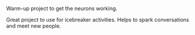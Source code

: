 Warm-up project to get the neurons working.

Great project to use for icebreaker activities. Helps to spark conversations and meet new people.